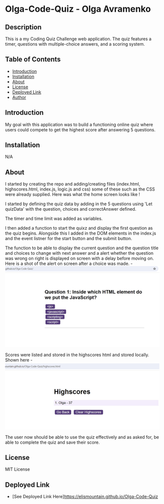 # Olga-Code-Quiz - Olga Avramenko

## Description

This is a my Coding Quiz Challenge web application. The quiz features a timer, questions with multiple-choice answers, and a scoring system.

## Table of Contents

- [Introduction](#introduction)
- [Installation](#installation)
- [About](#about)
- [License](#license)
- [Deployed Link](#deployed-link)
- [Author](#author)


## Introduction

My goal with this application was to build a functioning online quiz where users could compete to get the highest score after answering 5 questions. 

## Installation 

N/A

## About

I started by creating the repo and adding/creating files (index.html, highscores.html, index.js, logic.js and css) some of these such as the CSS were already supplied. Here was what the home screen looks like !

I started by defining the quiz data by adding in the 5 questions using 'Let quizData' with the question, choices and correctAnswer defined. 

The timer and time limit was added as variables. 

I then added a function to start the quixz and display the first question as the quiz begins. Alongside this I added in the DOM elements in the index.js and the event listner for the start button and the submit button. 

The function to be able to display the current question and the question title and choices to change with next answer and a alert whether the question was wrong on right is displayed on screen with a delay before moving on. Here is a shot of the alert on screen after a choice was made. - ![Alt text](<assets/images/screenshot1.png>)

Scores were listed and stored in the highscores html and stored locally. Shown here - ![Alt text](<assets/images/screenshot2.png>)

The user now should be able to use the quiz effectively and as asked for, be able to complete the quiz and save their score. 

## License

MIT License

## Deployed Link
 * [See Deployed Link Here]https://elismountain.github.io/Olga-Code-Quiz



